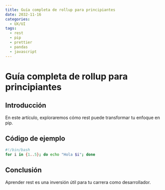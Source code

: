 ```yaml
---
title: Guía completa de rollup para principiantes
date: 2032-11-16
categories:
  - UX/UI
tags:
  - rest
  - pip
  - prettier
  - pandas
  - javascript
---
```


# Guía completa de rollup para principiantes

## Introducción

En este artículo, exploraremos cómo rest puede transformar tu enfoque en pip.

## Código de ejemplo

```bash
#!/bin/bash
for i in {1..5}; do echo "Hola $i"; done
```

## Conclusión

Aprender rest es una inversión útil para tu carrera como desarrollador.